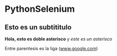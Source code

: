 # PythonSelenium


## Esto es un subtititulo 

**Hola, esto es doble asterisco**     y *este es un asterisco*

Entre parentesis es la liga
(www.google.com)